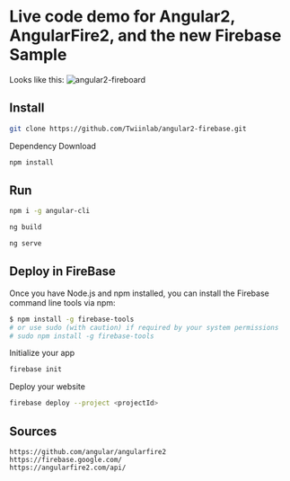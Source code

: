 # Live code demo for Angular2, AngularFire2, and the new Firebase Sample

Looks like this:
![angular2-fireboard](http://i.giphy.com/xT8qB0NwdZjEiPbxL2.gif)

## Install

```bash
git clone https://github.com/Twiinlab/angular2-firebase.git
```

Dependency Download
```bash
npm install

```

## Run

```bash
npm i -g angular-cli

```
```bash
ng build
```

```bash
ng serve
```

## Deploy in FireBase

Once you have Node.js and npm installed, you can install the Firebase command line tools via npm:
```bash
$ npm install -g firebase-tools
# or use sudo (with caution) if required by your system permissions
# sudo npm install -g firebase-tools
```

Initialize your app
```bash
firebase init
```

Deploy your website
```bash
firebase deploy --project <projectId>
```

## Sources

    https://github.com/angular/angularfire2
    https://firebase.google.com/
    https://angularfire2.com/api/
    




